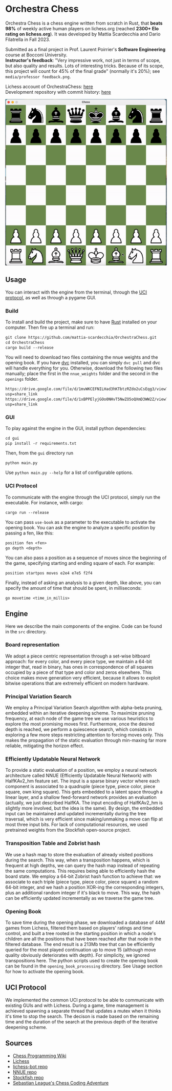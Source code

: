# Orchestra Chess

Orchestra Chess is a chess engine written from scratch in Rust, that **beats 98%** of weekly active human players on lichess.org (reached **2300+ Elo rating on lichess.org**). It was developed by Mattia Scardecchia and Dario Filatrella in Fall 2023.

Submitted as a final project in Prof. Laurent Poirrier's **Software Engineering** course at Bocconi University. \
**Instructor's feedback**: "Very impressive work, not just in terms of scope, but also quality and results. Lots of interesting tricks. Because of its scope, this project will count for 45% of the final grade" (normally it's 20%); see `media/professor feedback.png`.

Lichess account of OrchestraChess: [here](https://lichess.org/@/OrchestraBot) \
Development repository with commit history: [here](https://github.com/DarioFi/OrchestraChess)

![](media/demo.gif)

## Usage

You can interact with the engine from the terminal, through the [UCI protocol](https://www.wbec-ridderkerk.nl/html/UCIProtocol.html), as well as through a pygame GUI.

### Build

To install and build the project, make sure to have [Rust](https://www.rust-lang.org/it) installed on your computer. Then fire up a terminal and run:

```
git clone https://github.com/mattia-scardecchia/OrchestraChess.git
cd OrchestraChess
cargo build --release
```

You will need to download two files containing the nnue weights and the opening book. If you have [dvc](https://dvc.org) installed, you can simply `dvc pull` and dvc will handle everything for you. Otherwise, download the following two files manually; place the first in the `nnue_weights` folder and the second in the `openings` folder.

```
https://drive.google.com/file/d/1mvWKCEFNILHad3hKTbtzRZdo2uCsEqg3/view?usp=share_link
https://drive.google.com/file/d/1xBPPElyjGOo0NHvT5NwZO5oQXmD3WW2Z/view?usp=share_link
```

### GUI

To play against the engine in the GUI, install python dependencies:

```
cd gui
pip install -r requirements.txt
```

Then, from the `gui` directory run

```
python main.py
```

Use `python main.py --help` for a list of configurable options.

### UCI Protocol

To communicate with the engine through the UCI protocol, simply run the executable. For instance, with cargo:

```
cargo run --release
```

You can pass `use-book` as a parameter to the executable to activate the opening book.
You can ask the engine to analyze a specific position by passing a fen, like this:

```
position fen <fen>
go depth <depth>
```

You can also pass a position as a sequence of moves since the beginning of the game, specifying starting and ending square of each. For example:

```
position startpos moves e2e4 e7e5 f2f4
```

Finally, instead of asking an analysis to a given depth, like above, you can specify the amount of time that should be spent, in milliseconds:

```
go movetime <time_in_millis>
```

## Engine

Here we describe the main components of the engine. Code can be found in the `src` directory.

### Board representation

We adopt a piece centric representation through a set-wise bitboard approach: for every color, and every piece type, we maintain a 64-bit integer that, read in binary, has ones in correspondence of all squares occupied by a piece of that type and color and zeros elsewhere.
This choice makes move generation very efficient, because it allows to exploit bitwise operations that are extremely efficient on modern hardware.

### Principal Variation Search

We employ a Principal Variation Search algorithm with alpha-beta pruning, embedded within an iterative deepening scheme. To maximize pruning frequency, at each node of the game tree we use various heuristics to explore the most promising moves first. Furthermore, once the desired depth is reached, we perform a quiescence search, which consists in exploring a few more steps restricting attention to forcing moves only. This makes the propagation of the static evaluation through min-maxing far more reliable, mitigating the horizon effect.

### Efficiently Updatable Neural Network

To provide a static evaluation of a position, we employ a neural network architecture called NNUE (Efficiently Updatable Neural Network) with HalfKAv2_hm feature set. The input is a sparse binary vector where each component is associated to a quadruple (piece type, piece color, piece square, own king square). This gets embedded to a latent space through a linear layer, and a shallow feed-forward network provides an evaluation (actually, we just described HalfKA. The input encoding of HalfKAv2_hm is slightly more involved, but the idea is the same).
By design, the embedded input can be maintained and updated incrementally during the tree traversal, which is very efficient since making/unmaking a move can flip at most three input bits.
For lack of computational resources, we used pretrained weights from the Stockfish open-source project.

### Transposition Table and Zobrist hash

We use a hash map to store the evaluation of already visited positions during the search. This way, when a transposition happens, which is frequent at high depths, we can query the hash map instead of repeating the same computations.
This requires being able to efficiently hash the board state. We employ a 64-bit Zobrist hash function to achieve that: we associate to each triple (piece type, piece color, piece square) a random 64-bit integer, and we hash a position XOR-ing the corresponding integers, plus an additional random integer if it's black to move. This way, the hash can be efficiently updated incrementally as we traverse the game tree.

### Opening Book

To save time during the opening phase, we downloaded a database of 44M games from Lichess, filtered them based on players' ratings and time control, and built a tree rooted in the starting position in which a node's children are all the positions that have been reached after that node in the filtered database. The end result is a 213Mb tree that can be efficiently queried for the most played continuation up to move 15 (although move quality obviously deteriorates with depth). For simplicity, we ignored transpositions here.
The python scripts used to create the opening book can be found in the `opening_book_processing` directory. See Usage section for how to activate the opening book.

## UCI Protocol

We implemented the common UCI protocol to be able to communicate with existing GUIs and with Lichess. During a game, time management is achieved spawning a separate thread that updates a mutex when it thinks it's time to stop the search. The decison is made based on the remaining time and the duration of the search at the previous depth of the iterative deepening scheme.

## Sources

- [Chess Programming Wiki](https://www.chessprogramming.org/Main_Page)
- [Lichess](https://lichess.org)
- [lichess-bot repo](https://github.com/lichess-bot-devs/lichess-bot)
- [NNUE repo](https://github.com/official-stockfish/nnue-pytorch)
- [Stockfish repo](https://github.com/official-stockfish/Stockfish)
- [Sebastian League's Chess Coding Adventure](https://github.com/SebLague/Chess-Coding-Adventure)
